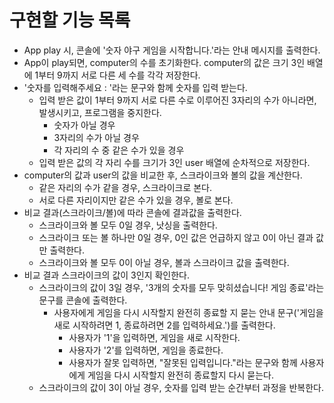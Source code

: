# 구현할 기능 목록

- App play 시, 콘솔에 '숫자 야구 게임을 시작합니다.'라는 안내 메시지를 출력한다.
- App이 play되면, computer의 수를 초기화한다. computer의 값은 크기 3인 배열에 1부터 9까지 서로 다른 세 수를 각각 저장한다.
- '숫자를 입력해주세요 : '라는 문구와 함께 숫자를 입력 받는다.
  - 입력 받은 값이 1부터 9까지 서로 다른 수로 이루어진 3자리의 수가 아니라면, 발생시키고, 프로그램을 중지한다.
    - 숫자가 아닐 경우
    - 3자리의 수가 아닐 경우
    - 각 자리의 수 중 같은 수가 있을 경우
  - 입력 받은 값의 각 자리 수를 크기가 3인 user 배열에 순차적으로 저장한다.
- computer의 값과 user의 값을 비교한 후, 스크라이크와 볼의 값을 계산한다.
  - 같은 자리의 수가 같을 경우, 스크라이크로 본다.
  - 서로 다른 자리이지만 같은 수가 있을 경우, 볼로 본다.
- 비교 결과(스크라이크/볼)에 따라 콘솔에 결과값을 출력한다.
  - 스크라이크와 볼 모두 0일 경우, 낫싱을 출력한다.
  - 스크라이크 또는 볼 하나만 0일 경우, 0인 값은 언급하지 않고 0이 아닌 결과 값만 출력한다.
  - 스크라이크와 볼 모두 0이 아닐 경우, 볼과 스크라이크 값을 출력한다.
- 비교 결과 스크라이크의 값이 3인지 확인한다.
  - 스크라이크의 값이 3일 경우, '3개의 숫자를 모두 맞히셨습니다! 게임 종료'라는 문구를 콘솔에 출력한다.
    - 사용자에게 게임을 다시 시작할지 완전히 종료할 지 묻는 안내 문구('게임을 새로 시작하려면 1, 종료하려면 2를 입력하세요.')를 출력한다.
      - 사용자가 '1'을 입력하면, 게임을 새로 시작한다.
      - 사용자가 '2'를 입력하면, 게임을 종료한다.
      - 사용자가 잘못 입력하면, "잘못된 입력입니다."라는 문구와 함께 사용자에게 게임을 다시 시작할지 완전히 종료할지 다시 묻는다.
  - 스크라이크의 값이 3이 아닐 경우, 숫자를 입력 받는 순간부터 과정을 반복한다.

